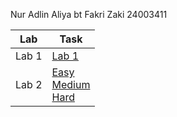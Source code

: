 Nur Adlin Aliya bt Fakri Zaki
24003411

|Lab|Task|
|---|----|
|Lab 1|<a href="https://github.com/roboritto/TFB2023_Algorithm_and_Data_Structure_May_2025/blob/main/24003411_Lab1">Lab 1</a>|
|Lab 2|<a href="https://github.com/roboritto/TFB2023_Algorithm_and_Data_Structure_May_2025/blob/main/24003411_Lab2/24003411_Easy">Easy</a><br><a href="https://github.com/roboritto/TFB2023_Algorithm_and_Data_Structure_May_2025/blob/main/24003411_Lab2/24003411_Medium">Medium</a><br><a href="https://github.com/roboritto/TFB2023_Algorithm_and_Data_Structure_May_2025/blob/main/24003411_Lab2/24003411_Hard">Hard</a>|
